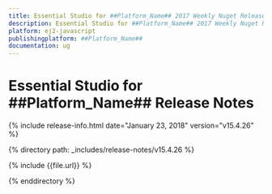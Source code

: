 ```yaml
---
title: Essential Studio for ##Platform_Name## 2017 Weekly Nuget Release Release Notes  
description: Essential Studio for ##Platform_Name## 2017 Weekly Nuget Release Release Notes  
platform: ej2-javascript
publishingplatform: ##Platform_Name##
documentation: ug
---
```


# Essential Studio for  ##Platform_Name##  Release Notes  

{% include release-info.html date="January 23, 2018"  version="v15.4.26" %} 

{% directory path: _includes/release-notes/v15.4.26 %}

{% include {{file.url}} %}

{% enddirectory %}


